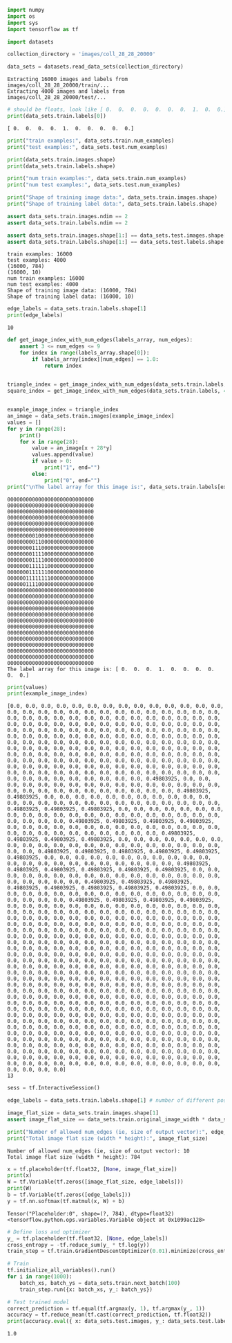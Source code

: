 

```python
import numpy
import os
import sys
import tensorflow as tf

import datasets
```


```python
collection_directory = 'images/coll_28_28_20000'
```


```python
data_sets = datasets.read_data_sets(collection_directory)
```

    Extracting 16000 images and labels from images/coll_28_28_20000/train/...
    Extracting 4000 images and labels from images/coll_28_28_20000/test/...



```python
# should be floats, look like [ 0.  0.  0.  0.  0.  0.  0.  1.  0.  0.]
print(data_sets.train.labels[0])
```

    [ 0.  0.  0.  0.  1.  0.  0.  0.  0.  0.]



```python
print("train examples:", data_sets.train.num_examples)
print("test examples:", data_sets.test.num_examples)

print(data_sets.train.images.shape)
print(data_sets.train.labels.shape)

print("num train examples:", data_sets.train.num_examples)
print("num test examples:", data_sets.test.num_examples)

print("Shape of training image data:", data_sets.train.images.shape)
print("Shape of training label data:", data_sets.train.labels.shape)

assert data_sets.train.images.ndim == 2
assert data_sets.train.labels.ndim == 2

assert data_sets.train.images.shape[1:] == data_sets.test.images.shape[1:]
assert data_sets.train.labels.shape[1:] == data_sets.test.labels.shape[1:]
```

    train examples: 16000
    test examples: 4000
    (16000, 784)
    (16000, 10)
    num train examples: 16000
    num test examples: 4000
    Shape of training image data: (16000, 784)
    Shape of training label data: (16000, 10)



```python
edge_labels = data_sets.train.labels.shape[1]
print(edge_labels)
```

    10



```python
def get_image_index_with_num_edges(labels_array, num_edges):
    assert 3 <= num_edges <= 9
    for index in range(labels_array.shape[0]):
        if labels_array[index][num_edges] == 1.0:
            return index
        
```


```python
triangle_index = get_image_index_with_num_edges(data_sets.train.labels, 3)
square_index = get_image_index_with_num_edges(data_sets.train.labels, 4)


example_image_index = triangle_index
an_image = data_sets.train.images[example_image_index]
values = []
for y in range(28):
    print()
    for x in range(28):
        value = an_image[x + 28*y]
        values.append(value)
        if value > 0:
            print("1", end="")
        else:
            print("0", end="")
print("\nThe label array for this image is:", data_sets.train.labels[example_image_index])
```

    
    0000000000000000000000000000
    0000000000000000000000000000
    0000000000000000000000000000
    0000000000000000000000000000
    0000000000000000000000000000
    0000000000000000000000000000
    0000000001000000000000000000
    0000000001100000000000000000
    0000000011100000000000000000
    0000000011110000000000000000
    0000000011110000000000000000
    0000000111111000000000000000
    0000000111111000000000000000
    0000001111111100000000000000
    0000001111000000000000000000
    0000000000000000000000000000
    0000000000000000000000000000
    0000000000000000000000000000
    0000000000000000000000000000
    0000000000000000000000000000
    0000000000000000000000000000
    0000000000000000000000000000
    0000000000000000000000000000
    0000000000000000000000000000
    0000000000000000000000000000
    0000000000000000000000000000
    0000000000000000000000000000
    0000000000000000000000000000
    The label array for this image is: [ 0.  0.  0.  1.  0.  0.  0.  0.  0.  0.]



```python
print(values)
print(example_image_index)
```

    [0.0, 0.0, 0.0, 0.0, 0.0, 0.0, 0.0, 0.0, 0.0, 0.0, 0.0, 0.0, 0.0, 0.0, 0.0, 0.0, 0.0, 0.0, 0.0, 0.0, 0.0, 0.0, 0.0, 0.0, 0.0, 0.0, 0.0, 0.0, 0.0, 0.0, 0.0, 0.0, 0.0, 0.0, 0.0, 0.0, 0.0, 0.0, 0.0, 0.0, 0.0, 0.0, 0.0, 0.0, 0.0, 0.0, 0.0, 0.0, 0.0, 0.0, 0.0, 0.0, 0.0, 0.0, 0.0, 0.0, 0.0, 0.0, 0.0, 0.0, 0.0, 0.0, 0.0, 0.0, 0.0, 0.0, 0.0, 0.0, 0.0, 0.0, 0.0, 0.0, 0.0, 0.0, 0.0, 0.0, 0.0, 0.0, 0.0, 0.0, 0.0, 0.0, 0.0, 0.0, 0.0, 0.0, 0.0, 0.0, 0.0, 0.0, 0.0, 0.0, 0.0, 0.0, 0.0, 0.0, 0.0, 0.0, 0.0, 0.0, 0.0, 0.0, 0.0, 0.0, 0.0, 0.0, 0.0, 0.0, 0.0, 0.0, 0.0, 0.0, 0.0, 0.0, 0.0, 0.0, 0.0, 0.0, 0.0, 0.0, 0.0, 0.0, 0.0, 0.0, 0.0, 0.0, 0.0, 0.0, 0.0, 0.0, 0.0, 0.0, 0.0, 0.0, 0.0, 0.0, 0.0, 0.0, 0.0, 0.0, 0.0, 0.0, 0.0, 0.0, 0.0, 0.0, 0.0, 0.0, 0.0, 0.0, 0.0, 0.0, 0.0, 0.0, 0.0, 0.0, 0.0, 0.0, 0.0, 0.0, 0.0, 0.0, 0.0, 0.0, 0.0, 0.0, 0.0, 0.0, 0.0, 0.0, 0.0, 0.0, 0.0, 0.0, 0.0, 0.0, 0.0, 0.49803925, 0.0, 0.0, 0.0, 0.0, 0.0, 0.0, 0.0, 0.0, 0.0, 0.0, 0.0, 0.0, 0.0, 0.0, 0.0, 0.0, 0.0, 0.0, 0.0, 0.0, 0.0, 0.0, 0.0, 0.0, 0.0, 0.0, 0.0, 0.49803925, 0.49803925, 0.0, 0.0, 0.0, 0.0, 0.0, 0.0, 0.0, 0.0, 0.0, 0.0, 0.0, 0.0, 0.0, 0.0, 0.0, 0.0, 0.0, 0.0, 0.0, 0.0, 0.0, 0.0, 0.0, 0.0, 0.0, 0.49803925, 0.49803925, 0.49803925, 0.0, 0.0, 0.0, 0.0, 0.0, 0.0, 0.0, 0.0, 0.0, 0.0, 0.0, 0.0, 0.0, 0.0, 0.0, 0.0, 0.0, 0.0, 0.0, 0.0, 0.0, 0.0, 0.0, 0.0, 0.0, 0.49803925, 0.49803925, 0.49803925, 0.49803925, 0.0, 0.0, 0.0, 0.0, 0.0, 0.0, 0.0, 0.0, 0.0, 0.0, 0.0, 0.0, 0.0, 0.0, 0.0, 0.0, 0.0, 0.0, 0.0, 0.0, 0.0, 0.0, 0.0, 0.0, 0.49803925, 0.49803925, 0.49803925, 0.49803925, 0.0, 0.0, 0.0, 0.0, 0.0, 0.0, 0.0, 0.0, 0.0, 0.0, 0.0, 0.0, 0.0, 0.0, 0.0, 0.0, 0.0, 0.0, 0.0, 0.0, 0.0, 0.0, 0.0, 0.49803925, 0.49803925, 0.49803925, 0.49803925, 0.49803925, 0.49803925, 0.0, 0.0, 0.0, 0.0, 0.0, 0.0, 0.0, 0.0, 0.0, 0.0, 0.0, 0.0, 0.0, 0.0, 0.0, 0.0, 0.0, 0.0, 0.0, 0.0, 0.0, 0.0, 0.49803925, 0.49803925, 0.49803925, 0.49803925, 0.49803925, 0.49803925, 0.0, 0.0, 0.0, 0.0, 0.0, 0.0, 0.0, 0.0, 0.0, 0.0, 0.0, 0.0, 0.0, 0.0, 0.0, 0.0, 0.0, 0.0, 0.0, 0.0, 0.0, 0.49803925, 0.49803925, 0.49803925, 0.49803925, 0.49803925, 0.49803925, 0.49803925, 0.49803925, 0.0, 0.0, 0.0, 0.0, 0.0, 0.0, 0.0, 0.0, 0.0, 0.0, 0.0, 0.0, 0.0, 0.0, 0.0, 0.0, 0.0, 0.0, 0.0, 0.0, 0.49803925, 0.49803925, 0.49803925, 0.49803925, 0.0, 0.0, 0.0, 0.0, 0.0, 0.0, 0.0, 0.0, 0.0, 0.0, 0.0, 0.0, 0.0, 0.0, 0.0, 0.0, 0.0, 0.0, 0.0, 0.0, 0.0, 0.0, 0.0, 0.0, 0.0, 0.0, 0.0, 0.0, 0.0, 0.0, 0.0, 0.0, 0.0, 0.0, 0.0, 0.0, 0.0, 0.0, 0.0, 0.0, 0.0, 0.0, 0.0, 0.0, 0.0, 0.0, 0.0, 0.0, 0.0, 0.0, 0.0, 0.0, 0.0, 0.0, 0.0, 0.0, 0.0, 0.0, 0.0, 0.0, 0.0, 0.0, 0.0, 0.0, 0.0, 0.0, 0.0, 0.0, 0.0, 0.0, 0.0, 0.0, 0.0, 0.0, 0.0, 0.0, 0.0, 0.0, 0.0, 0.0, 0.0, 0.0, 0.0, 0.0, 0.0, 0.0, 0.0, 0.0, 0.0, 0.0, 0.0, 0.0, 0.0, 0.0, 0.0, 0.0, 0.0, 0.0, 0.0, 0.0, 0.0, 0.0, 0.0, 0.0, 0.0, 0.0, 0.0, 0.0, 0.0, 0.0, 0.0, 0.0, 0.0, 0.0, 0.0, 0.0, 0.0, 0.0, 0.0, 0.0, 0.0, 0.0, 0.0, 0.0, 0.0, 0.0, 0.0, 0.0, 0.0, 0.0, 0.0, 0.0, 0.0, 0.0, 0.0, 0.0, 0.0, 0.0, 0.0, 0.0, 0.0, 0.0, 0.0, 0.0, 0.0, 0.0, 0.0, 0.0, 0.0, 0.0, 0.0, 0.0, 0.0, 0.0, 0.0, 0.0, 0.0, 0.0, 0.0, 0.0, 0.0, 0.0, 0.0, 0.0, 0.0, 0.0, 0.0, 0.0, 0.0, 0.0, 0.0, 0.0, 0.0, 0.0, 0.0, 0.0, 0.0, 0.0, 0.0, 0.0, 0.0, 0.0, 0.0, 0.0, 0.0, 0.0, 0.0, 0.0, 0.0, 0.0, 0.0, 0.0, 0.0, 0.0, 0.0, 0.0, 0.0, 0.0, 0.0, 0.0, 0.0, 0.0, 0.0, 0.0, 0.0, 0.0, 0.0, 0.0, 0.0, 0.0, 0.0, 0.0, 0.0, 0.0, 0.0, 0.0, 0.0, 0.0, 0.0, 0.0, 0.0, 0.0, 0.0, 0.0, 0.0, 0.0, 0.0, 0.0, 0.0, 0.0, 0.0, 0.0, 0.0, 0.0, 0.0, 0.0, 0.0, 0.0, 0.0, 0.0, 0.0, 0.0, 0.0, 0.0, 0.0, 0.0, 0.0, 0.0, 0.0, 0.0, 0.0, 0.0, 0.0, 0.0, 0.0, 0.0, 0.0, 0.0, 0.0, 0.0, 0.0, 0.0, 0.0, 0.0, 0.0, 0.0, 0.0, 0.0, 0.0, 0.0, 0.0, 0.0, 0.0, 0.0, 0.0, 0.0, 0.0, 0.0, 0.0, 0.0, 0.0, 0.0, 0.0, 0.0, 0.0, 0.0, 0.0, 0.0, 0.0, 0.0, 0.0, 0.0, 0.0, 0.0, 0.0, 0.0, 0.0, 0.0, 0.0, 0.0, 0.0, 0.0, 0.0, 0.0, 0.0, 0.0, 0.0, 0.0, 0.0, 0.0, 0.0, 0.0, 0.0, 0.0, 0.0, 0.0, 0.0, 0.0, 0.0, 0.0, 0.0, 0.0, 0.0, 0.0, 0.0, 0.0, 0.0, 0.0, 0.0, 0.0, 0.0, 0.0, 0.0, 0.0, 0.0, 0.0, 0.0, 0.0, 0.0, 0.0, 0.0, 0.0, 0.0, 0.0, 0.0, 0.0, 0.0, 0.0, 0.0, 0.0, 0.0, 0.0, 0.0, 0.0, 0.0, 0.0, 0.0, 0.0, 0.0, 0.0, 0.0, 0.0, 0.0, 0.0, 0.0, 0.0, 0.0, 0.0, 0.0, 0.0, 0.0, 0.0, 0.0, 0.0, 0.0, 0.0, 0.0, 0.0, 0.0, 0.0, 0.0, 0.0]
    13



```python
sess = tf.InteractiveSession()
```


```python
edge_labels = data_sets.train.labels.shape[1] # number of different possible output labels

image_flat_size = data_sets.train.images.shape[1]
assert image_flat_size == data_sets.train.original_image_width * data_sets.train.original_image_height

print("Number of allowed num_edges (ie, size of output vector):", edge_labels)
print("Total image flat size (width * height):", image_flat_size) 
```

    Number of allowed num_edges (ie, size of output vector): 10
    Total image flat size (width * height): 784



```python
x = tf.placeholder(tf.float32, [None, image_flat_size])
print(x)
W = tf.Variable(tf.zeros([image_flat_size, edge_labels]))
print(W)
b = tf.Variable(tf.zeros([edge_labels]))
y = tf.nn.softmax(tf.matmul(x, W) + b)
```

    Tensor("Placeholder:0", shape=(?, 784), dtype=float32)
    <tensorflow.python.ops.variables.Variable object at 0x1099ac128>



```python
# Define loss and optimizer
y_ = tf.placeholder(tf.float32, [None, edge_labels])
cross_entropy = -tf.reduce_sum(y_ * tf.log(y))
train_step = tf.train.GradientDescentOptimizer(0.01).minimize(cross_entropy)
```


```python
# Train
tf.initialize_all_variables().run()
for i in range(1000):
    batch_xs, batch_ys = data_sets.train.next_batch(100)
    train_step.run({x: batch_xs, y_: batch_ys})
```


```python
# Test trained model
correct_prediction = tf.equal(tf.argmax(y, 1), tf.argmax(y_, 1))
accuracy = tf.reduce_mean(tf.cast(correct_prediction, tf.float32))
print(accuracy.eval({ x: data_sets.test.images, y_: data_sets.test.labels}))
```

    1.0



```python

```
